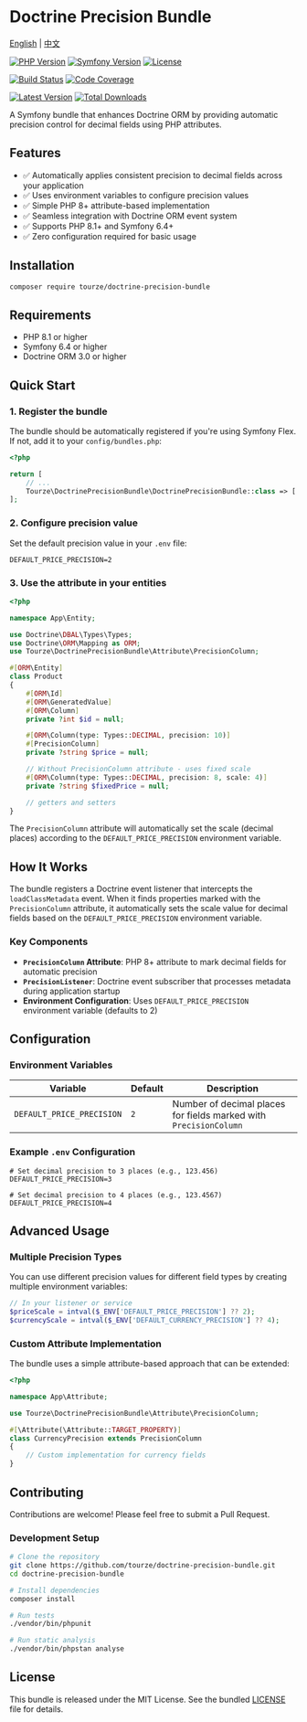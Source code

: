 # Doctrine Precision Bundle

[English](README.md) | [中文](README.zh-CN.md)

[![PHP Version](https://img.shields.io/badge/php-%5E8.1-blue?style=flat-square)](https://www.php.net/)
[![Symfony Version](https://img.shields.io/badge/symfony-%5E6.4-green?style=flat-square)](https://symfony.com/)
[![License](https://img.shields.io/badge/license-MIT-brightgreen?style=flat-square)](LICENSE)

[![Build Status](https://img.shields.io/github/workflow/status/tourze/doctrine-precision-bundle/CI?style=flat-square)](https://github.com/tourze/doctrine-precision-bundle/actions)
[![Code Coverage](https://img.shields.io/codecov/c/github/tourze/doctrine-precision-bundle?style=flat-square)](https://codecov.io/gh/tourze/doctrine-precision-bundle)

[![Latest Version](https://img.shields.io/packagist/v/tourze/doctrine-precision-bundle.svg?style=flat-square)](https://packagist.org/packages/tourze/doctrine-precision-bundle)
[![Total Downloads](https://img.shields.io/packagist/dt/tourze/doctrine-precision-bundle.svg?style=flat-square)](https://packagist.org/packages/tourze/doctrine-precision-bundle)

A Symfony bundle that enhances Doctrine ORM by providing automatic precision 
control for decimal fields using PHP attributes.

## Features

- ✅ Automatically applies consistent precision to decimal fields across 
  your application
- ✅ Uses environment variables to configure precision values
- ✅ Simple PHP 8+ attribute-based implementation
- ✅ Seamless integration with Doctrine ORM event system
- ✅ Supports PHP 8.1+ and Symfony 6.4+
- ✅ Zero configuration required for basic usage

## Installation

```bash
composer require tourze/doctrine-precision-bundle
```

## Requirements

- PHP 8.1 or higher
- Symfony 6.4 or higher
- Doctrine ORM 3.0 or higher

## Quick Start

### 1. Register the bundle

The bundle should be automatically registered if you're using Symfony Flex. 
If not, add it to your `config/bundles.php`:

```php
<?php

return [
    // ...
    Tourze\DoctrinePrecisionBundle\DoctrinePrecisionBundle::class => ['all' => true],
];
```

### 2. Configure precision value

Set the default precision value in your `.env` file:

```env
DEFAULT_PRICE_PRECISION=2
```

### 3. Use the attribute in your entities

```php
<?php

namespace App\Entity;

use Doctrine\DBAL\Types\Types;
use Doctrine\ORM\Mapping as ORM;
use Tourze\DoctrinePrecisionBundle\Attribute\PrecisionColumn;

#[ORM\Entity]
class Product
{
    #[ORM\Id]
    #[ORM\GeneratedValue]
    #[ORM\Column]
    private ?int $id = null;

    #[ORM\Column(type: Types::DECIMAL, precision: 10)]
    #[PrecisionColumn]
    private ?string $price = null;

    // Without PrecisionColumn attribute - uses fixed scale
    #[ORM\Column(type: Types::DECIMAL, precision: 8, scale: 4)]
    private ?string $fixedPrice = null;

    // getters and setters
}
```

The `PrecisionColumn` attribute will automatically set the scale (decimal places) 
according to the `DEFAULT_PRICE_PRECISION` environment variable.

## How It Works

The bundle registers a Doctrine event listener that intercepts the 
`loadClassMetadata` event. When it finds properties marked with the 
`PrecisionColumn` attribute, it automatically sets the scale value for decimal 
fields based on the `DEFAULT_PRICE_PRECISION` environment variable.

### Key Components

- **`PrecisionColumn` Attribute**: PHP 8+ attribute to mark decimal fields 
  for automatic precision
- **`PrecisionListener`**: Doctrine event subscriber that processes metadata 
  during application startup
- **Environment Configuration**: Uses `DEFAULT_PRICE_PRECISION` environment 
  variable (defaults to 2)

## Configuration

### Environment Variables

| Variable | Default | Description |
|----------|---------|-------------|
| `DEFAULT_PRICE_PRECISION` | `2` | Number of decimal places for fields marked with `PrecisionColumn` |

### Example `.env` Configuration

```env
# Set decimal precision to 3 places (e.g., 123.456)
DEFAULT_PRICE_PRECISION=3

# Set decimal precision to 4 places (e.g., 123.4567)
DEFAULT_PRICE_PRECISION=4
```

## Advanced Usage

### Multiple Precision Types

You can use different precision values for different field types by creating multiple environment variables:

```php
// In your listener or service
$priceScale = intval($_ENV['DEFAULT_PRICE_PRECISION'] ?? 2);
$currencyScale = intval($_ENV['DEFAULT_CURRENCY_PRECISION'] ?? 4);
```

### Custom Attribute Implementation

The bundle uses a simple attribute-based approach that can be extended:

```php
<?php

namespace App\Attribute;

use Tourze\DoctrinePrecisionBundle\Attribute\PrecisionColumn;

#[\Attribute(\Attribute::TARGET_PROPERTY)]
class CurrencyPrecision extends PrecisionColumn
{
    // Custom implementation for currency fields
}
```

## Contributing

Contributions are welcome! Please feel free to submit a Pull Request.

### Development Setup

```bash
# Clone the repository
git clone https://github.com/tourze/doctrine-precision-bundle.git
cd doctrine-precision-bundle

# Install dependencies
composer install

# Run tests
./vendor/bin/phpunit

# Run static analysis
./vendor/bin/phpstan analyse
```

## License

This bundle is released under the MIT License. See the bundled [LICENSE](LICENSE) file for details.
